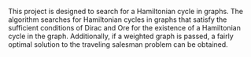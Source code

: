 This project is designed to search for a Hamiltonian cycle in graphs. 
The algorithm searches for Hamiltonian cycles in graphs that satisfy the sufficient conditions of Dirac and Ore for the existence of a Hamiltonian cycle in the graph. Additionally, if a weighted graph is passed, a fairly optimal solution to the traveling salesman problem can be obtained.

